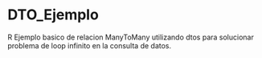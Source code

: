 # DTO_Ejemplo
R
Ejemplo basico de relacion ManyToMany utilizando dtos para solucionar problema de loop infinito en la consulta de datos.
